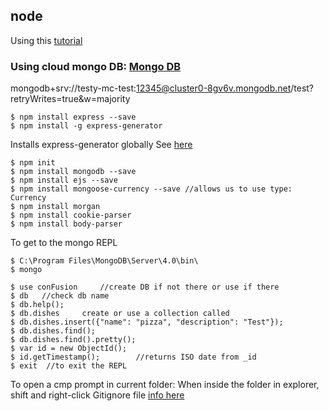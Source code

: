 ## node 

Using this [tutorial](https://medium.com/@bretcameron/mongodb-a-beginners-guide-8fca0c7787a4)

### Using cloud mongo DB: [Mongo DB](https://cloud.mongodb.com) 
mongodb+srv://testy-mc-test:12345@cluster0-8gv6v.mongodb.net/test?retryWrites=true&w=majority

```
$ npm install express --save
$ npm install -g express-generator
```
Installs express-generator globally 
See [here](http://expressjs.com/en/starter/generator.html)
```
$ npm init
$ npm install mongodb --save 
$ npm install ejs --save
$ npm install mongoose-currency --save //allows us to use type: Currency
$ npm install morgan
$ npm install cookie-parser
$ npm install body-parser
```


To get to the mongo REPL
```
$ C:\Program Files\MongoDB\Server\4.0\bin\
$ mongo
 
$ use conFusion 	//create DB if not there or use if there
$ db   //check db name
$ db.help();
$ db.dishes		create or use a collection called 
$ db.dishes.insert({"name": "pizza", "description": "Test"});
$ db.dishes.find();
$ db.dishes.find().pretty();
$ var id = new ObjectId();
$ id.getTimestamp();		//returns ISO date from _id
$ exit 	//to exit the REPL
```
To open a cmp prompt in current folder: When inside the folder in explorer, shift and right-click
Gitignore file [info here](https://stackoverflow.com/questions/10744305/how-to-create-gitignore-file)


